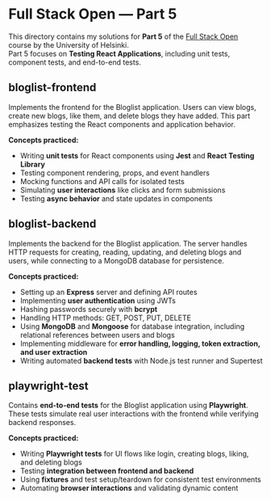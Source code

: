 # Full Stack Open — Part 5  

This directory contains my solutions for **Part 5** of the [Full Stack Open](https://fullstackopen.com/en/) course by the University of Helsinki.  
Part 5 focuses on **Testing React Applications**, including unit tests, component tests, and end-to-end tests.

## bloglist-frontend  

Implements the frontend for the Bloglist application. Users can view blogs, create new blogs, like them, and delete blogs they have added. This part emphasizes testing the React components and application behavior.

**Concepts practiced:**  

- Writing **unit tests** for React components using **Jest** and **React Testing Library**  
- Testing component rendering, props, and event handlers  
- Mocking functions and API calls for isolated tests  
- Simulating **user interactions** like clicks and form submissions  
- Testing **async behavior** and state updates in components  

## bloglist-backend  

Implements the backend for the Bloglist application. The server handles HTTP requests for creating, reading, updating, and deleting blogs and users, while connecting to a MongoDB database for persistence.

**Concepts practiced:**  

- Setting up an **Express** server and defining API routes  
- Implementing **user authentication** using JWTs  
- Hashing passwords securely with **bcrypt**  
- Handling HTTP methods: GET, POST, PUT, DELETE  
- Using **MongoDB** and **Mongoose** for database integration, including relational references between users and blogs  
- Implementing middleware for **error handling, logging, token extraction, and user extraction**  
- Writing automated **backend tests** with Node.js test runner and Supertest  

## playwright-test  

Contains **end-to-end tests** for the Bloglist application using **Playwright**. These tests simulate real user interactions with the frontend while verifying backend responses.

**Concepts practiced:**  

- Writing **Playwright tests** for UI flows like login, creating blogs, liking, and deleting blogs  
- Testing **integration between frontend and backend**  
- Using **fixtures** and test setup/teardown for consistent test environments  
- Automating **browser interactions** and validating dynamic content  
